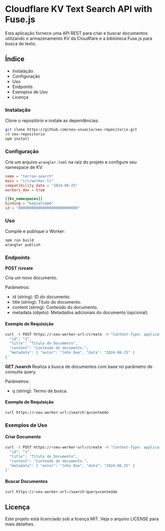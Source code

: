 # Cloudflare KV Text Search API with Fuse.js

Esta aplicação fornece uma API REST para criar e buscar documentos utilizando o armazenamento KV da Cloudflare e a biblioteca Fuse.js para busca de texto.

## Índice

- Instalação
- Configuração
- Uso
- Endpoints
- Exemplos de Uso
- Licença

### Instalação

Clone o repositório e instale as dependências:

```bash
git clone https://github.com/seu-usuario/seu-repositorio.git
cd seu-repositorio
npm install
```

### Configuração

Crie um arquivo `wrangler.toml` na raiz do projeto e configure seu namespace de KV:

```toml
name = "terroa-search"
main = "src/worker.ts"
compatibility_date = "2024-06-25"
workers_dev = true

[[kv_namespaces]]
binding = "keyvalname"
id = "000000000000000000000000000"
```

### Uso

Compile e publique o Worker:

```bash
npm run build
wrangler publish
```

### Endpoints

**POST /create**

Cria um novo documento.

Parâmetros:
- id (string): ID do documento.
- title (string): Título do documento.
- content (string): Conteúdo do documento.
- metadata (objeto): Metadados adicionais do documento (opcional).

#### Exemplo de Requisição
```bash
curl -X POST https://<seu-worker-url>/create -H "Content-Type: application/json" -d '{
  "id": "1",
  "title": "Título do Documento",
  "content": "Conteúdo do documento.",
  "metadata": { "autor": "John Doe", "data": "2024-06-25" }
}'
```

**GET /search**
Realiza a busca de documentos com base no parâmetro de consulta query.

Parâmetros:
- q (string): Termo de busca.

#### Exemplo de Requisição

```bash
curl https://<seu-worker-url>/search?q=conteúdo
```

### Exemplos de Uso

#### Criar Documento

```bash
curl -X POST https://<seu-worker-url>/create -H "Content-Type: application/json" -d '{
  "id": "1",
  "title": "Título do Documento",
  "content": "Conteúdo do documento.",
  "metadata": { "autor": "John Doe", "data": "2024-06-25" }
}'
```

#### Buscar Documentos

```bash
curl https://<seu-worker-url>/search?query=conteúdo
```

## Licença
Este projeto está licenciado sob a licença MIT. Veja o arquivo LICENSE para mais detalhes.
